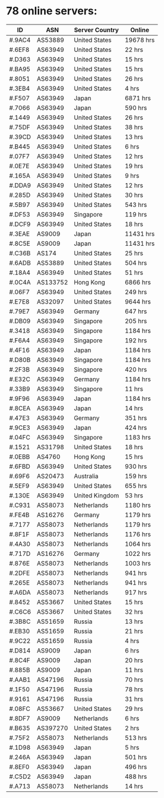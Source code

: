 # 78 online servers:

| ID | ASN | Server Country | Online |
| ------ | ------ | ------ | ------ |
| #.9AC4 | AS53889 | United States | 19678 hrs |
| #.6EF8 | AS63949 | United States | 22 hrs |
| #.D363 | AS63949 | United States | 15 hrs |
| #.BA95 | AS63949 | United States | 15 hrs |
| #.8051 | AS63949 | United States | 26 hrs |
| #.3EB4 | AS63949 | United States | 4 hrs |
| #.F507 | AS63949 | Japan | 6871 hrs |
| #.7066 | AS63949 | Japan | 590 hrs |
| #.1449 | AS63949 | United States | 26 hrs |
| #.75DF | AS63949 | United States | 38 hrs |
| #.39CD | AS63949 | United States | 13 hrs |
| #.B445 | AS63949 | United States | 6 hrs |
| #.07F7 | AS63949 | United States | 12 hrs |
| #.0E7E | AS63949 | United States | 19 hrs |
| #.165A | AS63949 | United States | 9 hrs |
| #.DDA9 | AS63949 | United States | 12 hrs |
| #.285D | AS63949 | United States | 30 hrs |
| #.5B97 | AS63949 | United States | 543 hrs |
| #.DF53 | AS63949 | Singapore | 119 hrs |
| #.DCF9 | AS63949 | United States | 18 hrs |
| #.3EAE | AS9009 | Japan | 11431 hrs |
| #.8C5E | AS9009 | Japan | 11431 hrs |
| #.C36B | AS174 | United States | 25 hrs |
| #.6ADB | AS53889 | United States | 504 hrs |
| #.18A4 | AS63949 | United States | 51 hrs |
| #.0C4A | AS133752 | Hong Kong | 6866 hrs |
| #.06F7 | AS63949 | United States | 249 hrs |
| #.E7E8 | AS32097 | United States | 9644 hrs |
| #.79E7 | AS63949 | Germany | 647 hrs |
| #.DB09 | AS63949 | Singapore | 205 hrs |
| #.3418 | AS63949 | Singapore | 1184 hrs |
| #.F6A4 | AS63949 | Singapore | 192 hrs |
| #.4F16 | AS63949 | Japan | 1184 hrs |
| #.D80B | AS63949 | Singapore | 1184 hrs |
| #.2F3B | AS63949 | Singapore | 420 hrs |
| #.E32C | AS63949 | Germany | 1184 hrs |
| #.33B9 | AS63949 | Singapore | 11 hrs |
| #.9F96 | AS63949 | Japan | 1184 hrs |
| #.8CEA | AS63949 | Japan | 14 hrs |
| #.47E3 | AS63949 | Germany | 351 hrs |
| #.9CE3 | AS63949 | Japan | 424 hrs |
| #.04FC | AS63949 | Singapore | 1183 hrs |
| #.1521 | AS31798 | United States | 18 hrs |
| #.0EBB | AS4760 | Hong Kong | 15 hrs |
| #.6FBD | AS63949 | United States | 930 hrs |
| #.69F6 | AS20473 | Australia | 159 hrs |
| #.5EF9 | AS63949 | United States | 655 hrs |
| #.130E | AS63949 | United Kingdom | 53 hrs |
| #.C931 | AS58073 | Netherlands | 1180 hrs |
| #.FE4B | AS16276 | Germany | 1179 hrs |
| #.7177 | AS58073 | Netherlands | 1179 hrs |
| #.8F1F | AS58073 | Netherlands | 1176 hrs |
| #.4A30 | AS58073 | Netherlands | 1064 hrs |
| #.717D | AS16276 | Germany | 1022 hrs |
| #.876E | AS58073 | Netherlands | 1003 hrs |
| #.2DFE | AS58073 | Netherlands | 941 hrs |
| #.265E | AS58073 | Netherlands | 941 hrs |
| #.A6DA | AS58073 | Netherlands | 917 hrs |
| #.8452 | AS53667 | United States | 15 hrs |
| #.C6C6 | AS53667 | United States | 32 hrs |
| #.3B8C | AS51659 | Russia | 13 hrs |
| #.EB30 | AS51659 | Russia | 21 hrs |
| #.9C22 | AS51659 | Russia | 4 hrs |
| #.D814 | AS9009 | Japan | 6 hrs |
| #.8C4F | AS9009 | Japan | 20 hrs |
| #.885B | AS9009 | Japan | 11 hrs |
| #.AAB1 | AS47196 | Russia | 70 hrs |
| #.1F50 | AS47196 | Russia | 78 hrs |
| #.9161 | AS47196 | Russia | 31 hrs |
| #.08FC | AS53667 | United States | 29 hrs |
| #.8DF7 | AS9009 | Netherlands | 6 hrs |
| #.B635 | AS397270 | United States | 2 hrs |
| #.75F2 | AS58073 | Netherlands | 513 hrs |
| #.1D98 | AS63949 | Japan | 5 hrs |
| #.246A | AS63949 | Japan | 501 hrs |
| #.8EF0 | AS63949 | Japan | 496 hrs |
| #.C5D2 | AS63949 | Japan | 488 hrs |
| #.A713 | AS58073 | Netherlands | 14 hrs |

